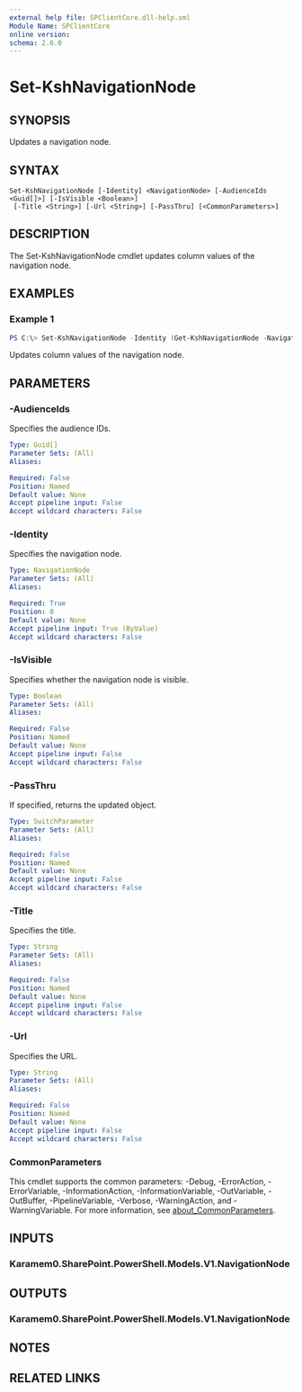 ```yaml
---
external help file: SPClientCore.dll-help.xml
Module Name: SPClientCore
online version:
schema: 2.0.0
---
```


# Set-KshNavigationNode

## SYNOPSIS
Updates a navigation node.

## SYNTAX

```
Set-KshNavigationNode [-Identity] <NavigationNode> [-AudienceIds <Guid[]>] [-IsVisible <Boolean>]
 [-Title <String>] [-Url <String>] [-PassThru] [<CommonParameters>]
```

## DESCRIPTION
The Set-KshNavigationNode cmdlet updates column values of the navigation node.

## EXAMPLES

### Example 1
```powershell
PS C:\> Set-KshNavigationNode -Identity (Get-KshNavigationNode -NavigationNodeId 2001) -Title 'Google' -Url 'https://www.google.com'
```

Updates column values of the navigation node.

## PARAMETERS

### -AudienceIds
Specifies the audience IDs.

```yaml
Type: Guid[]
Parameter Sets: (All)
Aliases:

Required: False
Position: Named
Default value: None
Accept pipeline input: False
Accept wildcard characters: False
```

### -Identity
Specifies the navigation node.

```yaml
Type: NavigationNode
Parameter Sets: (All)
Aliases:

Required: True
Position: 0
Default value: None
Accept pipeline input: True (ByValue)
Accept wildcard characters: False
```

### -IsVisible
Specifies whether the navigation node is visible.

```yaml
Type: Boolean
Parameter Sets: (All)
Aliases:

Required: False
Position: Named
Default value: None
Accept pipeline input: False
Accept wildcard characters: False
```

### -PassThru
If specified, returns the updated object.

```yaml
Type: SwitchParameter
Parameter Sets: (All)
Aliases:

Required: False
Position: Named
Default value: None
Accept pipeline input: False
Accept wildcard characters: False
```

### -Title
Specifies the title.

```yaml
Type: String
Parameter Sets: (All)
Aliases:

Required: False
Position: Named
Default value: None
Accept pipeline input: False
Accept wildcard characters: False
```

### -Url
Specifies the URL.

```yaml
Type: String
Parameter Sets: (All)
Aliases:

Required: False
Position: Named
Default value: None
Accept pipeline input: False
Accept wildcard characters: False
```

### CommonParameters
This cmdlet supports the common parameters: -Debug, -ErrorAction, -ErrorVariable, -InformationAction, -InformationVariable, -OutVariable, -OutBuffer, -PipelineVariable, -Verbose, -WarningAction, and -WarningVariable. For more information, see [about_CommonParameters](http://go.microsoft.com/fwlink/?LinkID=113216).

## INPUTS

### Karamem0.SharePoint.PowerShell.Models.V1.NavigationNode

## OUTPUTS

### Karamem0.SharePoint.PowerShell.Models.V1.NavigationNode

## NOTES

## RELATED LINKS
